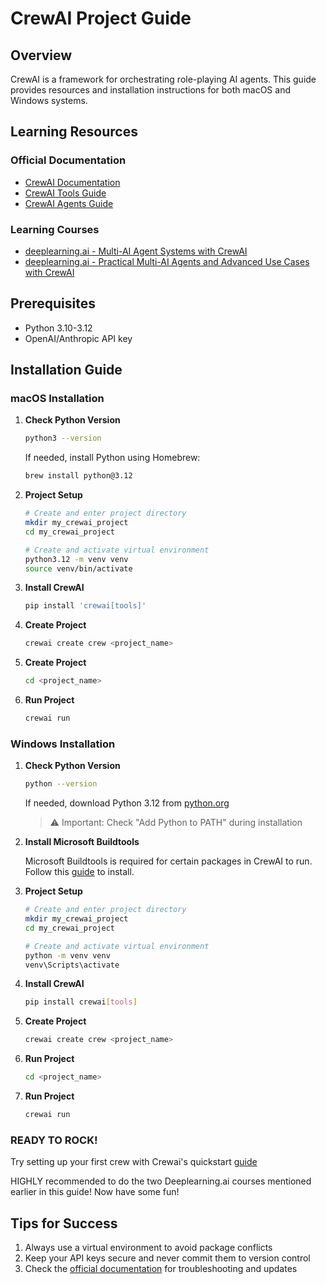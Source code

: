 # CrewAI Project Guide

## Overview
CrewAI is a framework for orchestrating role-playing AI agents. This guide provides resources and installation instructions for both macOS and Windows systems.

## Learning Resources

### Official Documentation
- [CrewAI Documentation](https://docs.crewai.com/)
- [CrewAI Tools Guide](https://docs.crewai.com/tools/)
- [CrewAI Agents Guide](https://docs.crewai.com/agents/)

### Learning Courses
- [deeplearning.ai - Multi-AI Agent Systems with CrewAI](https://www.deeplearning.ai/short-courses/multi-ai-agent-systems-with-crewai/)
- [deeplearning.ai - Practical Multi-AI Agents and Advanced Use Cases with CrewAI](https://www.deeplearning.ai/short-courses/practical-multi-ai-agents-and-advanced-use-cases-with-crewai/)

## Prerequisites

- Python 3.10-3.12
- OpenAI/Anthropic API key

## Installation Guide

### macOS Installation

1. **Check Python Version**
   ```bash
   python3 --version
   ```
   If needed, install Python using Homebrew:
   ```bash
   brew install python@3.12
   ```

2. **Project Setup**
   ```bash
   # Create and enter project directory
   mkdir my_crewai_project
   cd my_crewai_project

   # Create and activate virtual environment
   python3.12 -m venv venv
   source venv/bin/activate
   ```

3. **Install CrewAI**
   ```bash
   pip install 'crewai[tools]'
   ```

4. **Create Project**
   ```bash
   crewai create crew <project_name>
   ```

5. **Create Project**
   ```bash
   cd <project_name>
   ```

6. **Run Project**
   ```bash
   crewai run
   ```

### Windows Installation

1. **Check Python Version**
   ```bash
   python --version
   ```
   If needed, download Python 3.12 from [python.org](https://www.python.org/downloads/)
   > ⚠️ Important: Check "Add Python to PATH" during installation

2. **Install Microsoft Buildtools**

   Microsoft Buildtools is required for certain packages in CrewAI to run.
   Follow this [guide](https://github.com/bycloudai/InstallVSBuildToolsWindows?tab=readme-ov-file) to install.

3. **Project Setup**
   ```bash
   # Create and enter project directory
   mkdir my_crewai_project
   cd my_crewai_project

   # Create and activate virtual environment
   python -m venv venv
   venv\Scripts\activate
   ```

4. **Install CrewAI**
   ```bash
   pip install crewai[tools]
   ```

4. **Create Project**
   ```bash
   crewai create crew <project_name>
   ```
   
6. **Run Project**
   ```bash
   cd <project_name>
   ```

7. **Run Project**
   ```bash
   crewai run
   ```

### READY TO ROCK!

Try setting up your first crew with Crewai's quickstart [guide](https://docs.crewai.com/quickstart)

HIGHLY recommended to do the two Deeplearning.ai courses mentioned earlier in this guide!
Now have some fun!

## Tips for Success
1. Always use a virtual environment to avoid package conflicts
2. Keep your API keys secure and never commit them to version control
3. Check the [official documentation](https://docs.crewai.com/installation) for troubleshooting and updates






